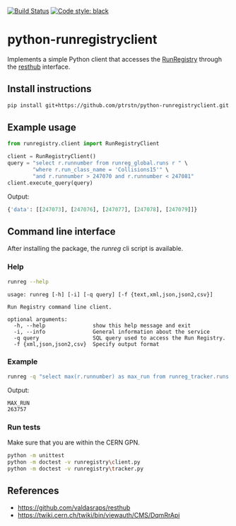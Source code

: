 [![Build Status](https://travis-ci.com/ptrstn/python-runregistryclient.svg?branch=master)](https://travis-ci.com/ptrstn/python-runregistryclient)
[![Code style: black](https://img.shields.io/badge/code%20style-black-000000.svg)](https://github.com/ambv/black)

# python-runregistryclient
Implements a simple Python client that accesses the [RunRegistry](https://cmswbmoffshift.web.cern.ch/cmswbmoffshift/runregistry_offline/index.jsf) through the [resthub](http://valdasraps.github.io/resthub/) interface.

## Install instructions
```bash
pip install git+https://github.com/ptrstn/python-runregistryclient.git
```

## Example usage

```python
from runregistry.client import RunRegistryClient

client = RunRegistryClient()
query = "select r.runnumber from runreg_global.runs r " \
        "where r.run_class_name = 'Collisions15'" \
        "and r.runnumber > 247070 and r.runnumber < 247081"
client.execute_query(query)
```
Output:
```python
{'data': [[247073], [247076], [247077], [247078], [247079]]}
```

## Command line interface
After installing the package, the *runreg* cli script is available.

### Help
```bash
runreg --help
```

```
usage: runreg [-h] [-i] [-q query] [-f {text,xml,json,json2,csv}]

Run Registry command line client.

optional arguments:
  -h, --help               show this help message and exit
  -i, --info               General information about the service
  -q query                 SQL query used to access the Run Registry.
  -f {xml,json,json2,csv}  Specify output format
```

### Example
```bash
runreg -q "select max(r.runnumber) as max_run from runreg_tracker.runs r where r.run_class_name = 'Collisions15'"
```

Output:
```csv
MAX_RUN
263757
```


### Run tests
Make sure that you are within the CERN GPN.

```bash
python -m unittest
python -m doctest -v runregistry\client.py
python -m doctest -v runregistry\tracker.py
```

## References
- https://github.com/valdasraps/resthub
- https://twiki.cern.ch/twiki/bin/viewauth/CMS/DqmRrApi
